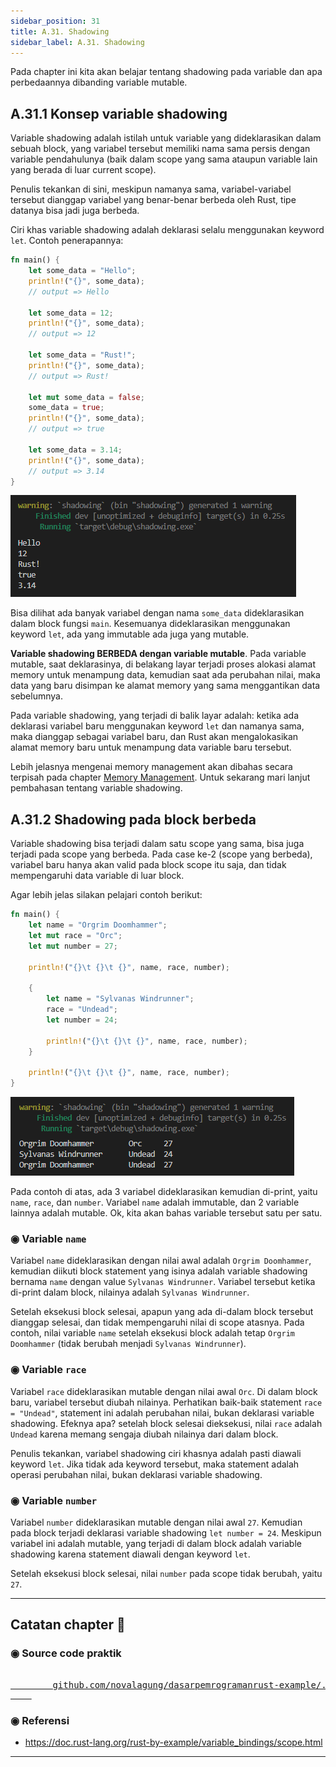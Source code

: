 ```yaml
---
sidebar_position: 31
title: A.31. Shadowing
sidebar_label: A.31. Shadowing
---
```


Pada chapter ini kita akan belajar tentang shadowing pada variable dan apa perbedaannya dibanding variable mutable.

## A.31.1 Konsep variable shadowing

Variable shadowing adalah istilah untuk variable yang dideklarasikan dalam sebuah block, yang variabel tersebut memiliki nama sama persis dengan variable pendahulunya (baik dalam scope yang sama ataupun variable lain yang berada di luar current scope).

Penulis tekankan di sini, meskipun namanya sama, variabel-variabel tersebut dianggap variabel yang benar-benar berbeda oleh Rust, tipe datanya bisa jadi juga berbeda.

Ciri khas variable shadowing adalah deklarasi selalu menggunakan keyword `let`. Contoh penerapannya:

```rust
fn main() {
    let some_data = "Hello";
    println!("{}", some_data);
    // output => Hello

    let some_data = 12;
    println!("{}", some_data);
    // output => 12

    let some_data = "Rust!";
    println!("{}", some_data);
    // output => Rust!

    let mut some_data = false;
    some_data = true;
    println!("{}", some_data);
    // output => true

    let some_data = 3.14;
    println!("{}", some_data);
    // output => 3.14
}
```

![Shadowing](img/shadowing-1.png)

Bisa dilihat ada banyak variabel dengan nama `some_data` dideklarasikan dalam block fungsi `main`. Kesemuanya dideklarasikan menggunakan keyword `let`, ada yang immutable ada juga yang mutable.

**Variable shadowing BERBEDA dengan variable mutable**. Pada variable mutable, saat deklarasinya, di belakang layar terjadi proses alokasi alamat memory untuk menampung data, kemudian saat ada perubahan nilai, maka data yang baru disimpan ke alamat memory yang sama menggantikan data sebelumnya.

Pada variable shadowing, yang terjadi di balik layar adalah: ketika ada deklarasi variabel baru menggunakan keyword `let` dan namanya sama, maka dianggap sebagai variabel baru, dan Rust akan mengalokasikan alamat memory baru untuk menampung data variable baru tersebut.

Lebih jelasnya mengenai memory management akan dibahas secara terpisah pada chapter [Memory Management](/basic/basic-memory-management). Untuk sekarang mari lanjut pembahasan tentang variable shadowing.

## A.31.2 Shadowing pada block berbeda

Variable shadowing bisa terjadi dalam satu scope yang sama, bisa juga terjadi pada scope yang berbeda. Pada case ke-2 (scope yang berbeda), variabel baru hanya akan valid pada block scope itu saja, dan tidak mempengaruhi data variable di luar block.

Agar lebih jelas silakan pelajari contoh berikut:

```rust
fn main() {
    let name = "Orgrim Doomhammer";
    let mut race = "Orc";
    let mut number = 27;

    println!("{}\t {}\t {}", name, race, number);

    {
        let name = "Sylvanas Windrunner";
        race = "Undead";
        let number = 24;
        
        println!("{}\t {}\t {}", name, race, number);
    }
        
    println!("{}\t {}\t {}", name, race, number);
}
```

![Block](img/shadowing-2.png)

Pada contoh di atas, ada 3 variabel dideklarasikan kemudian di-print, yaitu `name`, `race`, dan `number`. Variabel `name` adalah immutable, dan 2 variable lainnya adalah mutable. Ok, kita akan bahas variable tersebut satu per satu.

### ◉ Variable `name`

Variabel `name` dideklarasikan dengan nilai awal adalah `Orgrim Doomhammer`, kemudian diikuti block statement yang isinya adalah variable shadowing bernama `name` dengan value `Sylvanas Windrunner`. Variabel tersebut ketika di-print dalam block, nilainya adalah `Sylvanas Windrunner`.

Setelah eksekusi block selesai, apapun yang ada di-dalam block tersebut dianggap selesai, dan tidak mempengaruhi nilai di scope atasnya. Pada contoh, nilai variable `name` setelah eksekusi block adalah tetap `Orgrim Doomhammer` (tidak berubah menjadi `Sylvanas Windrunner`).

### ◉ Variable `race`

Variabel `race` dideklarasikan mutable dengan nilai awal `Orc`. Di dalam block baru, variabel tersebut diubah nilainya. Perhatikan baik-baik statement `race = "Undead"`, statement ini adalah perubahan nilai, bukan deklarasi variable shadowing. Efeknya apa? setelah block selesai dieksekusi, nilai `race` adalah `Undead` karena memang sengaja diubah nilainya dari dalam block.

Penulis tekankan, variabel shadowing ciri khasnya adalah pasti diawali keyword `let`. Jika tidak ada keyword tersebut, maka statement adalah operasi perubahan nilai, bukan deklarasi variable shadowing.

### ◉ Variable `number`

Variabel `number` dideklarasikan mutable dengan nilai awal `27`. Kemudian pada block terjadi deklarasi variable shadowing `let number = 24`. Meskipun variabel ini adalah mutable, yang terjadi di dalam block adalah variable shadowing karena statement diawali dengan keyword `let`.

Setelah eksekusi block selesai, nilai `number` pada scope tidak berubah, yaitu `27`.

---

## Catatan chapter 📑

### ◉ Source code praktik

<pre>
    <a href="https://github.com/novalagung/dasarpemrogramanrust-example/tree/master/shadowing">
        github.com/novalagung/dasarpemrogramanrust-example/../shadowing
    </a>
</pre>

### ◉ Referensi

- https://doc.rust-lang.org/rust-by-example/variable_bindings/scope.html

---
